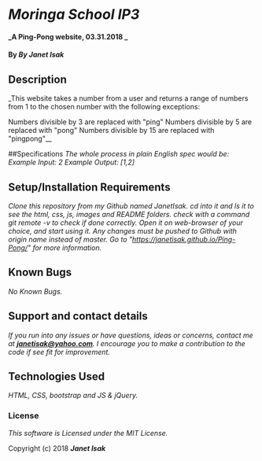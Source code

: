 # _Moringa School IP3_

#### _A Ping-Pong website, 03.31.2018 _

#### By _**By Janet Isak**_

## Description

_This website takes a number from a user and returns a range of numbers from 1 to the chosen number with the following exceptions:

Numbers divisible by 3 are replaced with "ping"
Numbers divisible by 5 are replaced with "pong"
Numbers divisible by 15 are replaced with "pingpong"__

##Specifications
_The whole process in plain English spec would be:_
_Example Input: 2_
_Example Output: [1,2]_

## Setup/Installation Requirements

_Clone this repository from my Github named JanetIsak._
_cd into it and ls it to see the html, css, js, images and README folders._
_check with a command git remote -v to check if done correctly._
_Open it on web-browser of your choice, and start using it._
_Any changes must be pushed to Github with origin name instead of master._
_Go to "https://janetisak.github.io/Ping-Pong/" for more information._


## Known Bugs

_No Known Bugs._

## Support and contact details

_If you run into any issues or have questions, ideas or concerns, contact me at **janetisak@yahoo.com**. I encourage you to make a contribution to the code if see fit for improvement._

## Technologies Used

_HTML, CSS, bootstrap and JS & jQuery._

### License

*This software is Licensed under the MIT License.*

Copyright (c) 2018 **_Janet Isak_**
